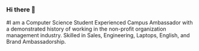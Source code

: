 ### Hi there 👋

#I am a Computer Science Student
Experienced Campus Ambassador with a demonstrated history of working in the non-profit organization management industry. Skilled in Sales, Engineering, Laptops, English, and Brand Ambassadorship. 
